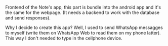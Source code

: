 Frontend of the Note's app, this part is bundle into the android app and it's the same for the webpage.
(It needs a backend to work with the database and send responses).


Why I decide to create this app?
   Well, I used to send WhatsApp messagges to myself (write them on WhatsApp Web to read them on my phone latter). This way I don't needed to type in the cellphone device.
